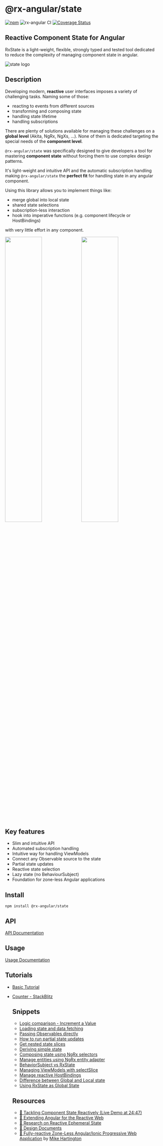 # @rx-angular/state

  [![npm](https://img.shields.io/npm/v/%40rx-angular%2Fstate.svg)](https://www.npmjs.com/package/%40rx-angular%2Fstate)
  ![rx-angular CI](https://github.com/rx-angular/rx-angular/workflows/rx-angular%20CI/badge.svg?branch=master)
  [![Coverage Status](https://raw.githubusercontent.com/rx-angular/rx-angular/github-pages/docs/test-coverage/state/jest-coverage-badge.svg)](https://rx-angular.github.io/rx-angular/test-coverage/state/lcov-report/index.html)

  ## Reactive Component State for Angular

  RxState is a light-weight, flexible, strongly typed and tested tool dedicated to reduce the complexity of managing component state in angular.

  ![state logo](https://raw.githubusercontent.com/rx-angular/rx-angular/master/libs/state/images/state_logo.png)

  ## Description

  Developing modern, **reactive** user interfaces imposes a variety of challenging tasks. Naming some of those:

  - reacting to events from different sources
  - transforming and composing state
  - handling state lifetime
  - handling subscriptions

  There are plenty of solutions available for managing these challenges on a **global level** (Akita, NgRx, NgXs, ...).
  None of them is dedicated targeting the special needs of the **component level**.

  `@rx-angular/state` was specifically designed to give developers a tool for mastering **component state** without forcing
  them to use complex design patterns.

  It's light-weight and intuitive API and the automatic subscription handling making `@rx-angular/state`
  the **perfect fit** for handling state in any angular component.

  Using this library allows you to implement things like:

  - merge global into local state
  - shared state selections
  - subscription-less interaction
  - hook into imperative functions (e.g. component lifecycle or HostBindings)

  with very little effort in any component.

<p float="left">
  <img src="https://raw.githubusercontent.com/rx-angular/rx-angular/master/libs/state/images/state_API-names.png"
       width="49%"/>
  <img src="https://raw.githubusercontent.com/rx-angular/rx-angular/master/libs/state/images/state_API-types.png"
       width="49%"/>
</p>

  ## Key features

  - Slim and intuitive API
  - Automated subscription handling
  - Intuitive way for handling ViewModels
  - Connect any Observable source to the state
  - Partial state updates
  - Reactive state selection
  - Lazy state (no BehaviourSubject)
  - Foundation for zone-less Angular applications

  ## Install

  `npm install @rx-angular/state`

  ## API

  [API Documentation](https://github.com/rx-angular/rx-angular/tree/master/libs/state/docs/api/overview.md)

  ## Usage

  [Usage Documentation](https://github.com/rx-angular/rx-angular/tree/master/libs/state/docs/usage.md)

  ## Tutorials

- [Basic Tutorial](https://github.com/rx-angular/rx-angular/tree/master/apps/demos/src/app/features/tutorials/basics)
- [Counter - StackBlitz](https://stackblitz.com/edit/rx-angular-state-counter-demo?file=src%2Fapp%2Fcounter%2Fcounter.component.ts)


  ## Snippets

  - [Logic comparison - Increment a Value](https://github.com/rx-angular/rx-angular/tree/master/libs/state/docs/snippets/logic-comparison--increment-a-value.md)
  - [Loading state and data fetching](https://github.com/rx-angular/rx-angular/tree/master/libs/state/docs/snippets/loading-state-and-data-fetching.md)
  - [Passing Observables directly](https://github.com/rx-angular/rx-angular/tree/master/libs/state/docs/snippets/passing-observables-directly.md)
  - [How to run partial state updates](https://github.com/rx-angular/rx-angular/tree/master/libs/state/docs/snippets/how-can-i-run-partial-state-updates.md)
  - [Get nested state slices](https://github.com/rx-angular/rx-angular/tree/master/libs/state/docs/snippets/get-nested-state-slices.md)
  - [Deriving simple state](https://github.com/rx-angular/rx-angular/tree/master/libs/state/docs/snippets/deriving-simple-state.md)
  - [Composing state using NgRx selectors](https://github.com/rx-angular/rx-angular/tree/master/libs/state/docs/snippets/composing-state-using-ngrx-selectors.md)
  - [Manage entities using NgRx entity adapter](https://github.com/rx-angular/rx-angular/tree/master/libs/state/docs/snippets/manage-collections-with-ngrx-entity.md)
  - [BehaviorSubject vs RxState](https://github.com/rx-angular/rx-angular/tree/master/libs/state/docs/snippets/behavior-subject-vs-rx-state.md)
  - [Managing ViewModels with selectSlice](https://github.com/rx-angular/rx-angular/tree/master/libs/state/docs/snippets/selecting-the-viewmodel.md)
  - [Manage reactive HostBindings](https://github.com/rx-angular/rx-angular/tree/master/libs/state/docs/snippets/hostbindings.md)
  - [Difference between Global and Local state](https://github.com/rx-angular/rx-angular/tree/master/libs/state/docs/snippets/global-state-vs-local-state.md)
  - [Using RxState as Global State](https://github.com/rx-angular/rx-angular/blob/master/libs/state/docs/snippets/manage-global-state.md)

  ## Resources

  - [🎥 Tackling Component State Reactively (Live Demo at 24:47)](https://www.youtube.com/watch?v=I8uaHMs8rw0)
  - [🎥 Extending Angular for the Reactive Web](https://youtu.be/pkN6CeZ8h_U?t=5913)
  - [💾 Research on Reactive Ephemeral State](https://dev.to/rxjs/research-on-reactive-ephemeral-state-in-component-oriented-frameworks-38lk)
  - [📜 Design Documents](https://hackmd.io/wVkWRc3XQWmtM6YcktRTrA)
  - [📑 Fully-reactive Zone-Less Angular/Ionic Progressive Web Application](https://startrack-ng.web.app/search) by [Mike Hartington](https://twitter.com/mhartington)

